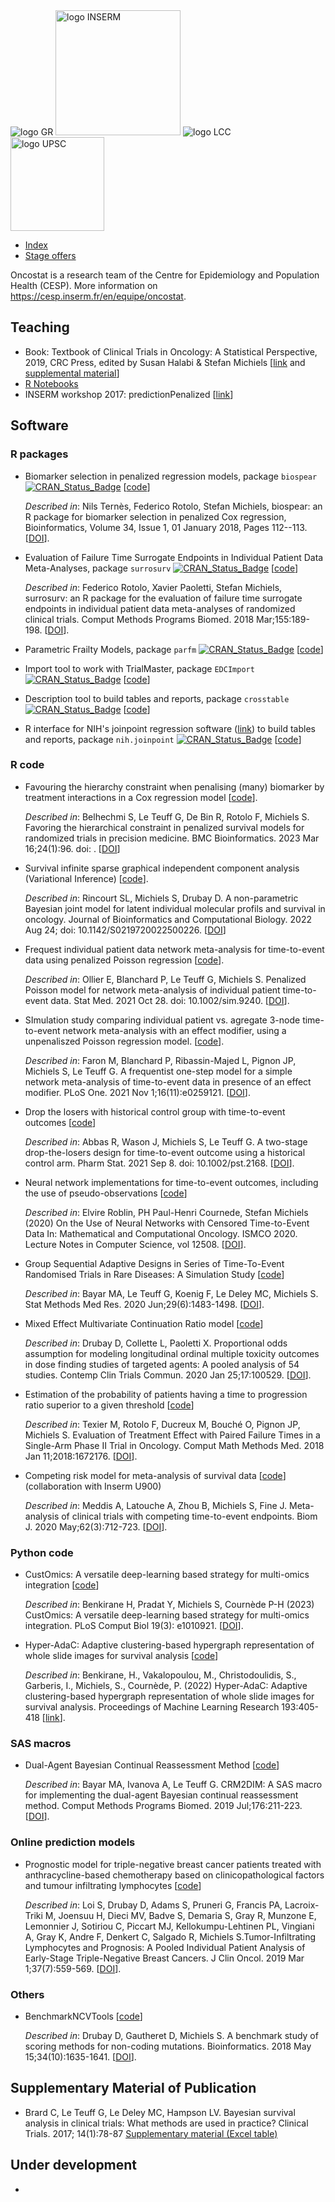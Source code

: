 
<img src="https://www.gustaveroussy.fr/sites/all/themes/gustave_roussy/logo.png" alt="logo GR">
<img src="https://upload.wikimedia.org/wikipedia/commons/c/cd/Inserm.svg" alt="logo INSERM" width="200px">
<img src="https://fr.wikipedia.org/wiki/Ligue_nationale_contre_le_cancer#/media/Fichier:LALIGUE_LOGO_C_RVB_V.tif" alt="logo LCC">
<img src="https://hal.archives-ouvertes.fr/UNIV-PARIS-SACLAY/public/logo_UP_saclay_final.png" alt="logo UPSC" width="150px">

<nav class="navbar">
    <ul class="nav-list">
        <li class="nav-item"><a href="index.html">Index</a></li>
        <li class="nav-item"><a href="offers.html">Stage offers</a></li>
    </ul>
</nav>

Oncostat is a research team of the Centre for Epidemiology and Population Health (CESP). More information on <https://cesp.inserm.fr/en/equipe/oncostat>.

## Teaching

- Book: Textbook of Clinical Trials in Oncology: A Statistical Perspective, 2019, CRC Press, edited by Susan Halabi & Stefan Michiels [[link](https://www.routledge.com/Textbook-of-Clinical-Trials-in-Oncology-A-Statistical-Perspective/Halabi-Michiels/p/book/9781138083776) and [supplemental material](https://www.routledge.com/downloads/K34556/stat%20code%20book%20halabi%20michiels.zip)]
- [R Notebooks](https://github.com/Oncostat/R_notebooks)
- INSERM workshop 2017: predictionPenalized [[link](https://github.com/Oncostat/predictionPenalized)]

## Software

### R packages

- Biomarker selection in penalized regression models, package `biospear` [![CRAN_Status_Badge](https://www.r-pkg.org/badges/version/biospear)](https://cran.r-project.org/package=biospear) [[code](https://github.com/Oncostat/biospear)]

    *Described in*: Nils Ternès, Federico Rotolo, Stefan Michiels, biospear: an R package for biomarker selection in penalized Cox regression, Bioinformatics, Volume 34, Issue 1, 01 January 2018, Pages 112--113. [[DOI](https://doi.org/10.1093/bioinformatics/btx560)].

- Evaluation of Failure Time Surrogate Endpoints in Individual Patient Data Meta-Analyses, package `surrosurv` [![CRAN_Status_Badge](https://www.r-pkg.org/badges/version/surrosurv)](https://cran.r-project.org/package=surrosurv) [[code](https://github.com/Oncostat/surrosurv)]

    *Described in*: Federico Rotolo, Xavier Paoletti, Stefan Michiels, surrosurv: an R package for the evaluation of failure time surrogate endpoints in individual patient data meta-analyses of randomized clinical trials. Comput Methods Programs Biomed. 2018 Mar;155:189-198. [[DOI](https://doi.org/10.1016/j.cmpb.2017.12.005)].

- Parametric Frailty Models, package `parfm` [![CRAN_Status_Badge](https://www.r-pkg.org/badges/version/parfm)](https://cran.r-project.org/package=parfm) [[code](https://github.com/Oncostat/parfm)]

- Import tool to work with TrialMaster, package `EDCImport` [![CRAN_Status_Badge](https://www.r-pkg.org/badges/version/EDCimport)](https://cran.r-project.org/package=EDCimport) [[code](https://github.com/Oncostat/EDCImport)]

- Description tool to build tables and reports, package `crosstable` [![CRAN_Status_Badge](https://www.r-pkg.org/badges/version/crosstable)](https://cran.r-project.org/package=crosstable) [[code](https://github.com/Oncostat/crosstable)]

- R interface for NIH's joinpoint regression software ([link](https://surveillance.cancer.gov/joinpoint/callable/)) to build tables and reports, package `nih.joinpoint` [![CRAN_Status_Badge](https://www.r-pkg.org/badges/version/nih.joinpoint)](https://cran.r-project.org/package=crosstable) [[code](https://github.com/Oncostat/nih.joinpoint)]

### R code

- Favouring the hierarchy constraint when penalising (many) biomarker by treatment interactions in a Cox regression model [[code](https://github.com/ShaimaBelhechmi/Adaptive-lasso-for-favoring-the-hierarchical-constraint-/tree/main)].

    *Described in*: Belhechmi S, Le Teuff G, De Bin R, Rotolo F, Michiels S. Favoring the hierarchical constraint in penalized survival models for randomized trials in precision medicine. BMC Bioinformatics. 2023 Mar 16;24(1):96. doi: .  [[DOI](https://doi.org/10.1186/s12859-023-05162-x)]

- Survival infinite sparse graphical independent component analysis (Variational Inference) [[code](https://github.com/Oncostat/SisgICA)].

    *Described in*: Rincourt SL, Michiels S, Drubay D. A non-parametric Bayesian joint model for latent individual molecular profils and survival in oncology. Journal of Bioinformatics and Computational Biology. 2022 Aug 24; doi: 10.1142/S0219720022500226. [[DOI](https://doi.org/10.1142/S0219720022500226)]

- Frequest individual patient data network meta-analysis for time-to-event data using penalized Poisson regression [[code](https://github.com/EdOllier/PenalizedPoissonNMA)].

    *Described in*: Ollier E, Blanchard P, Le Teuff G, Michiels S. Penalized Poisson model for network meta-analysis of individual patient time-to-event data. Stat Med. 2021 Oct 28. doi: 10.1002/sim.9240. [[DOI](https://doi.org/10.1002/sim.9240)].

- SImulation study comparing individual patient vs. agregate 3-node time-to-event network meta-analysis with an effect modifier, using a unpenaliszed Poisson regression model. [[code](https://github.com/Oncostat/One_step_frequentitst_IPD_NMA)].

    *Described in*: Faron M, Blanchard P, Ribassin-Majed L, Pignon JP, Michiels S, Le Teuff G. A frequentist one-step model for a simple network meta-analysis of time-to-event data in presence of an effect modifier. PLoS One. 2021 Nov 1;16(11):e0259121. [[DOI](https://doi.org/10.1371/journal.pone.0259121)].

- Drop the losers with historical control group with time-to-event outcomes [[code](https://github.com/Oncostat/DTLHC)]

    *Described in*: Abbas R, Wason J, Michiels S, Le Teuff G. A two-stage drop-the-losers design for time-to-event outcome using a historical control arm. Pharm Stat. 2021 Sep 8. doi: 10.1002/pst.2168. [[DOI](https://doi.org/10.1002/pst.2168)].

- Neural network implementations for time-to-event outcomes, including the use of pseudo-observations [[code](https://github.com/eroblin/NN_Pseudobs)]

    *Described in*: Elvire Roblin, PH Paul-Henri Cournede, Stefan Michiels (2020) On the Use of Neural Networks with Censored Time-to-Event Data In: Mathematical and Computational Oncology. ISMCO 2020. Lecture Notes in Computer Science, vol 12508. [[DOI](https://doi.org/10.1007/978-3-030-64511-3_6)].

- Group Sequential Adaptive Designs in Series of Time-To-Event Randomised Trials in Rare Diseases: A Simulation Study [[code](https://github.com/Oncostat/Group-sequential-adaptive-designs-in-series-of-time-to-event-randomized-trials-in-rare-diseases)]

    *Described in*: Bayar MA, Le Teuff G, Koenig F, Le Deley MC, Michiels S. Stat Methods Med Res. 2020 Jun;29(6):1483-1498. [[DOI](https://doi.org/10.1177/0962280219862313)].

- Mixed Effect Multivariate Continuation Ratio model [[code](https://github.com/Oncostat/POP1)]

    *Described in*: Drubay D, Collette L, Paoletti X. Proportional odds assumption for modeling longitudinal ordinal multiple toxicity outcomes in dose finding studies of targeted agents: A pooled analysis of 54 studies. Contemp Clin Trials Commun. 2020 Jan 25;17:100529. [[DOI](https://doi.org/10.1016/j.conctc.2020.100529)].

- Estimation of the probability of patients having a time to progression ratio superior to a given threshold [[code](https://github.com/Oncostat/TTPratio)]

    *Described in*: Texier M, Rotolo F, Ducreux M, Bouché O, Pignon JP, Michiels S. Evaluation of Treatment Effect with Paired Failure Times in a Single-Arm Phase II Trial in Oncology. Comput Math Methods Med. 2018 Jan 11;2018:1672176. [[DOI](https://doi.org/10.1155/2018/1672176)].

- Competing risk model for meta-analysis of survival data [[code](https://github.com/AMeddis/Meta-analysis-for-competing-risk)] (collaboration with Inserm U900)

    *Described in*: Meddis A, Latouche A, Zhou B, Michiels S, Fine J. Meta-analysis of clinical trials with competing time-to-event endpoints. Biom J. 2020 May;62(3):712-723. [[DOI](https://doi.org/10.1002/bimj.201900103)].

### Python code

- CustOmics: A versatile deep-learning based strategy for multi-omics integration [[code](https://github.com/Oncostat/CustOmics)]

    *Described in*: Benkirane H, Pradat Y, Michiels S, Cournède P-H (2023) CustOmics: A versatile deep-learning based strategy for multi-omics integration. PLoS Comput Biol 19(3): e1010921. [[DOI](https://doi.org/10.1371/journal.pcbi.1010921)].

- Hyper-AdaC: Adaptive clustering-based hypergraph representation of whole slide images for survival analysis [[code](https://proceedings.mlr.press/v193/benkirane22a.html)]

    *Described in*: Benkirane, H., Vakalopoulou, M., Christodoulidis, S., Garberis, I., Michiels, S., Cournède, P. (2022) Hyper-AdaC: Adaptive clustering-based hypergraph representation of whole slide images for survival analysis. Proceedings of Machine Learning Research 193:405-418 [[link](https://proceedings.mlr.press/v193/benkirane22a.html)].

### SAS macros

- Dual-Agent Bayesian Continual Reassessment Method [[code](https://github.com/Oncostat/CRM2dim)]

    *Described in*: Bayar MA, Ivanova A, Le Teuff G. CRM2DIM: A SAS macro for implementing the dual-agent Bayesian continual reassessment method. Comput Methods Programs Biomed. 2019 Jul;176:211-223. [[DOI](https://doi.org/10.1016/j.cmpb.2019.04.025)].

### Online prediction models

- Prognostic model for triple-negative breast cancer patients treated with anthracycline-based chemotherapy based on clinicopathological factors and tumour infiltrating lymphocytes [[code](https://github.com/Oncostat/PrognosTILs)]

    *Described in*: Loi S, Drubay D, Adams S, Pruneri G, Francis PA, Lacroix-Triki M, Joensuu H, Dieci MV, Badve S, Demaria S, Gray R, Munzone E, Lemonnier J, Sotiriou C, Piccart MJ, Kellokumpu-Lehtinen PL, Vingiani A, Gray K, Andre F, Denkert C, Salgado R, Michiels S.Tumor-Infiltrating Lymphocytes and Prognosis: A Pooled Individual Patient Analysis of Early-Stage Triple-Negative Breast Cancers. J Clin Oncol. 2019 Mar 1;37(7):559-569. [[DOI](https://doi.org/10.1200/JCO.18.01010)].

### Others

- BenchmarkNCVTools [[code](https://github.com/Oncostat/BenchmarkNCVTools)]

    *Described in*: Drubay D, Gautheret D, Michiels S. A benchmark study of scoring methods for non-coding mutations. Bioinformatics. 2018 May 15;34(10):1635-1641. [[DOI](https://doi.org/10.1093/bioinformatics/bty008)].

## Supplementary Material of Publication

- Brard C, Le Teuff G, Le Deley MC, Hampson LV. Bayesian survival analysis in clinical trials: What methods are used in practice? Clinical Trials. 2017; 14(1):78-87 [Supplementary material (Excel table)](https://www.gustaveroussy.fr/sites/default/files/article_ct-16-0032-r1_supplementary_material.xlsx)

## Under development

-

<!-- Google tag (gtag.js) -->
<script async src="https://www.googletagmanager.com/gtag/js?id=G-4ZHTSJHT5F"></script>
<script>
  window.dataLayer = window.dataLayer || [];
  function gtag(){dataLayer.push(arguments);}
  gtag('js', new Date());

  gtag('config', 'G-4ZHTSJHT5F');
</script>
